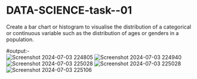 # DATA-SCIENCE-task--01
Create a bar chart or histogram to visualise the distribution of a categorical or continuous variable such as the distribution of ages or genders in a population.

#output:-  
![Screenshot 2024-07-03 224805](https://github.com/saniya-khan33015/DATA-SCIENCE-task--01/assets/174582839/8fdd5c52-284e-46d6-a9d1-d3f0f5bdded2)
![Screenshot 2024-07-03 224940](https://github.com/saniya-khan33015/DATA-SCIENCE-task--01/assets/174582839/81a0aadc-d47a-438f-b6e8-d46e31077e2c)
![Screenshot 2024-07-03 225028](https://github.com/saniya-khan33015/DATA-SCIENCE-task--01/assets/174582839/b2810196-be9f-427a-8fbc-baec4695b736)
![Screenshot 2024-07-03 225028](https://github.com/saniya-khan33015/DATA-SCIENCE-task--01/assets/174582839/f2c617c6-da9a-4730-a604-b2b3603c8fe0)
![Screenshot 2024-07-03 225106](https://github.com/saniya-khan33015/DATA-SCIENCE-task--01/assets/174582839/956e1be5-c6c1-44bc-99f4-3fdb1666fb4e)
